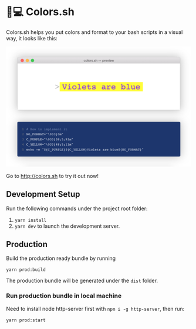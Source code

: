 # 🌈💻 Colors.sh

Colors.sh helps you put colors and format to your bash scripts in a visual way, it looks like this:

![Preview](www/full_preview.png)

Go to http://colors.sh to try it out now!

## Development Setup

Run the following commands under the project root folder:

1. `yarn install`
2. `yarn dev` to launch the development server.


## Production

Build the production ready bundle by running

```
yarn prod:build
```

The production bundle will be generated under the `dist` folder.


### Run production bundle in local machine

Need to install node http-server first with `npm i -g http-server`, then run:

```
yarn prod:start
```
